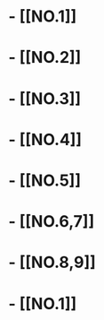 
# - [[NO.1]]

# - [[NO.2]]

# - [[NO.3]]

# - [[NO.4]]

# - [[NO.5]]

# - [[NO.6,7]]

# - [[NO.8,9]]

# - [[NO.1]]

